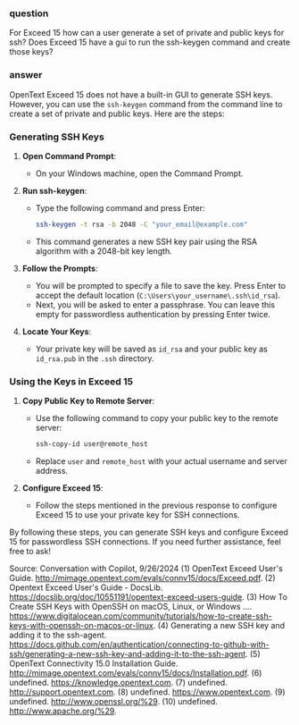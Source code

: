 ### question

For Exceed 15 how can a user generate a set of private and public keys for ssh? Does Exceed 15 have a gui to run the ssh-keygen command and create those keys?

### answer

OpenText Exceed 15 does not have a built-in GUI to generate SSH keys. However, you can use the `ssh-keygen` command from the command line to create a set of private and public keys. Here are the steps:

### Generating SSH Keys

1. **Open Command Prompt**:

   - On your Windows machine, open the Command Prompt.

2. **Run ssh-keygen**:

   - Type the following command and press Enter:
     ```sh
     ssh-keygen -t rsa -b 2048 -C "your_email@example.com"
     ```
   - This command generates a new SSH key pair using the RSA algorithm with a 2048-bit key length.

3. **Follow the Prompts**:

   - You will be prompted to specify a file to save the key. Press Enter to accept the default location (`C:\Users\your_username\.ssh\id_rsa`).
   - Next, you will be asked to enter a passphrase. You can leave this empty for passwordless authentication by pressing Enter twice.

4. **Locate Your Keys**:
   - Your private key will be saved as `id_rsa` and your public key as `id_rsa.pub` in the `.ssh` directory.

### Using the Keys in Exceed 15

1. **Copy Public Key to Remote Server**:

   - Use the following command to copy your public key to the remote server:
     ```sh
     ssh-copy-id user@remote_host
     ```
   - Replace `user` and `remote_host` with your actual username and server address.

2. **Configure Exceed 15**:
   - Follow the steps mentioned in the previous response to configure Exceed 15 to use your private key for SSH connections.

By following these steps, you can generate SSH keys and configure Exceed 15 for passwordless SSH connections. If you need further assistance, feel free to ask!

Source: Conversation with Copilot, 9/26/2024
(1) OpenText Exceed User's Guide. http://mimage.opentext.com/evals/connv15/docs/Exceed.pdf.
(2) Opentext Exceed User's Guide - DocsLib. https://docslib.org/doc/10551191/opentext-exceed-users-guide.
(3) How To Create SSH Keys with OpenSSH on macOS, Linux, or Windows .... https://www.digitalocean.com/community/tutorials/how-to-create-ssh-keys-with-openssh-on-macos-or-linux.
(4) Generating a new SSH key and adding it to the ssh-agent. https://docs.github.com/en/authentication/connecting-to-github-with-ssh/generating-a-new-ssh-key-and-adding-it-to-the-ssh-agent.
(5) OpenText Connectivity 15.0 Installation Guide. http://mimage.opentext.com/evals/connv15/docs/Installation.pdf.
(6) undefined. https://knowledge.opentext.com.
(7) undefined. http://support.opentext.com.
(8) undefined. https://www.opentext.com.
(9) undefined. http://www.openssl.org/%29.
(10) undefined. http://www.apache.org/%29.
